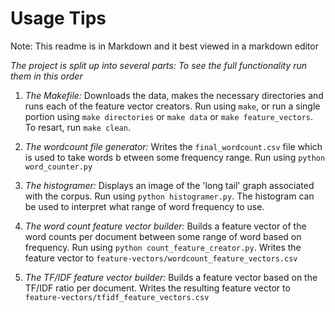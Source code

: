 # Usage Tips

Note: This readme is in Markdown and it best viewed in a markdown editor

*The project is split up into several parts: To see the full functionality run them in this order*

1. *The Makefile:* Downloads the data, makes the necessary directories and runs each of the feature vector creators. Run using `make`, or run a single portion using `make directories` or `make data` or `make feature_vectors`. To resart, run `make clean`.

2. *The wordcount file generator:* Writes the `final_wordcount.csv` file which is used to take words b etween some frequency range. Run using `python word_counter.py`

3. *The histogramer:* Displays an image of the 'long tail' graph associated with the corpus. Run using `python histogramer.py`. The histogram can be used to interpret what range of word frequency to use.

4. *The word count feature vector builder:* Builds a feature vector of the word counts per document between some range of word based on frequency. Run using `python count_feature_creator.py`. Writes the feature vector to `feature-vectors/wordcount_feature_vectors.csv`

5. *The TF/IDF feature vector builder:* Builds a feature vector based on the TF/IDF ratio per document. Writes the resulting feature vector to `feature-vectors/tfidf_feature_vectors.csv`
